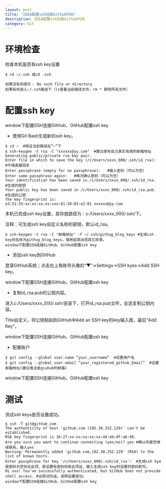 ```yaml
---
layout: post
title: "IDEA配置ssh拉取Github代码"
description: IDEA配置ssh拉取Github代码
category: Git
---
```


# 环境检查

检查本机是否有ssh key设置
```
$ cd ~/.ssh 或cd .ssh

如果没有则提示： No such file or directory
如果有则进入~/.ssh路径下（ls查看当前路径文件，rm * 删除所有文件）
```

# 配置ssh key
window下配置SSH连接GitHub、GitHub配置ssh key

* 使用Git Bash生成新的ssh key。
```
$ cd ~  #保证当前路径在”~”下
$ ssh-keygen -t rsa -C "xxxxxx@yy.com"  #建议填写自己真实有效的邮箱地址
Generating public/private rsa key pair.
Enter file in which to save the key (/c/Users/xxxx_000/.ssh/id_rsa):   #不填直接回车
Enter passphrase (empty for no passphrase):   #输入密码（可以为空）
Enter same passphrase again:   #再次确认密码（可以为空）
Your identification has been saved in /c/Users/xxxx_000/.ssh/id_rsa.   #生成的密钥
Your public key has been saved in /c/Users/xxxx_000/.ssh/id_rsa.pub.  #生成的公钥
The key fingerprint is:
e3:51:33:xx:xx:xx:xx:xxx:61:28:83:e2:81 xxxxxx@yy.com
```
本机已完成ssh key设置，其存放路径为：c:/Users/xxxx_000/.ssh/下。

注释：可生成ssh key自定义名称的密钥，默认id_rsa。
```
$ ssh-keygen -t rsa -C "邮箱地址" -f ~/.ssh/githug_blog_keys #生成ssh key的名称为githug_blog_keys，慎用容易出现其它异常。
window下配置SSH连接GitHub、GitHub配置ssh key
```
* 添加ssh key到GItHub
  
登录GitHub系统；点击右上角账号头像的“▼”→Settings→SSH kyes→Add SSH key。

window下配置SSH连接GitHub、GitHub配置ssh key
  
* 复制id_rsa.pub的公钥内容。 

进入c:/Users/xxxx_000/.ssh/目录下，打开id_rsa.pub文件，全选复制公钥内容。

Title自定义，将公钥粘贴到GitHub中Add an SSH key的key输入框，最后“Add Key”。

window下配置SSH连接GitHub、GitHub配置ssh key
* 配置账户
```
$ git config --global user.name “your_username”  #设置用户名
$ git config --global user.email “your_registered_github_Email”  #设置邮箱地址(建议用注册giuhub的邮箱)
```
window下配置SSH连接GitHub、GitHub配置ssh key
# 测试  
测试ssh keys是否设置成功。
```
$ ssh -T git@github.com
The authenticity of host 'github.com (192.30.252.129)' can't be established.
RSA key fingerprint is 16:27:xx:xx:xx:xx:xx:4d:eb:df:a6:48.
Are you sure you want to continue connecting (yes/no)? yes #确认你是否继续联系，输入yes
Warning: Permanently added 'github.com,192.30.252.129' (RSA) to the list of known hosts.
Enter passphrase for key '/c/Users/xxxx_000/.ssh/id_rsa':  #生成ssh kye是密码为空则无此项，若设置有密码则有此项且，输入生成ssh key时设置的密码即可。
Hi xxx! You've successfully authenticated, but GitHub does not provide shell access. #出现词句话，说明设置成功。
window下配置SSH连接GitHub、GitHub配置ssh key
```